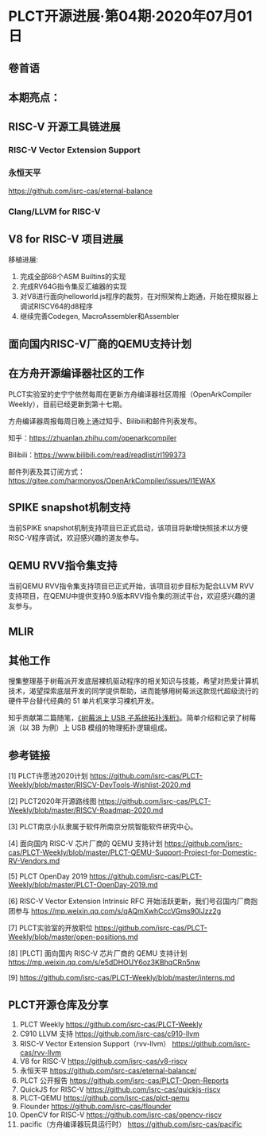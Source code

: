 # PLCT开源进展·第04期·2020年07月01日

## 卷首语

## 本期亮点：

## RISC-V 开源工具链进展

### RISC-V Vector Extension Support

### 永恒天平
https://github.com/isrc-cas/eternal-balance


### Clang/LLVM for RISC-V

## V8 for RISC-V 项目进展

移植进展:
1. 完成全部68个ASM Builtins的实现
2. 完成RV64G指令集反汇编器的实现
3. 对V8进行面向helloworld.js程序的裁剪，在对照架构上跑通，开始在模拟器上调试RISCV64的d8程序
4. 继续完善Codegen, MacroAssembler和Assembler

## 面向国内RISC-V厂商的QEMU支持计划

## 在方舟开源编译器社区的工作

PLCT实验室的史宁宁依然每周在更新方舟编译器社区周报（OpenArkCompiler Weekly），目前已经更新到第十七期。

方舟编译器周报每周日晚上通过知乎、Bilibili和邮件列表发布。

知乎：https://zhuanlan.zhihu.com/openarkcompiler

Bilibili：https://www.bilibili.com/read/readlist/rl199373

邮件列表及其订阅方式：https://gitee.com/harmonyos/OpenArkCompiler/issues/I1EWAX

## SPIKE snapshot机制支持
当前SPIKE snapshot机制支持项目已正式启动，该项目将新增快照技术以方便RISC-V程序调试，欢迎感兴趣的道友参与。

## QEMU RVV指令集支持
当前QEMU RVV指令集支持项目已正式开始，该项目初步目标为配合LLVM RVV支持项目，在QEMU中提供支持0.9版本RVV指令集的测试平台，欢迎感兴趣的道友参与。

## MLIR

## 其他工作

搜集整理基于树莓派开发底层裸机驱动程序的相关知识与技能，希望对热爱计算机技术，渴望探索底层开发的同学提供帮助，进而能够用树莓派这款现代超级流行的硬件平台替代经典的 51 单片机来学习裸机开发。

知乎贡献第二篇随笔，[《树莓派上 USB 子系统拓扑浅析》](https://zhuanlan.zhihu.com/p/152226841)。简单介绍和记录了树莓派（以 3B 为例）上 USB 模组的物理拓扑逻辑组成。

## 参考链接

[1] PLCT许愿池2020计划 https://github.com/isrc-cas/PLCT-Weekly/blob/master/RISCV-DevTools-Wishlist-2020.md

[2] PLCT2020年开源路线图 https://github.com/isrc-cas/PLCT-Weekly/blob/master/RISCV-Roadmap-2020.md

[3] PLCT南京小队隶属于软件所南京分院智能软件研究中心。

[4] 面向国内 RISC-V 芯片厂商的 QEMU 支持计划 https://github.com/isrc-cas/PLCT-Weekly/blob/master/PLCT-QEMU-Support-Project-for-Domestic-RV-Vendors.md

[5] PLCT OpenDay 2019 https://github.com/isrc-cas/PLCT-Weekly/blob/master/PLCT-OpenDay-2019.md

[6] RISC-V Vector Extension Intrinsic RFC 开始活跃更新，我们号召国内厂商抱团参与 https://mp.weixin.qq.com/s/qAQmXwhCccVGms90lJzz2g

[7] PLCT实验室的开放职位 https://github.com/isrc-cas/PLCT-Weekly/blob/master/open-positions.md

[8] [PLCT] 面向国内 RISC-V 芯片厂商的 QEMU 支持计划 https://mp.weixin.qq.com/s/e5dDHOUY6oz3KBhqCRn5nw

[9] https://github.com/isrc-cas/PLCT-Weekly/blob/master/interns.md

## PLCT开源仓库及分享

1. PLCT Weekly https://github.com/isrc-cas/PLCT-Weekly
2. C910 LLVM 支持 https://github.com/isrc-cas/c910-llvm
3. RISC-V Vector Extension Support（rvv-llvm） https://github.com/isrc-cas/rvv-llvm
4. V8 for RISC-V https://github.com/isrc-cas/v8-riscv
5. 永恒天平 https://github.com/isrc-cas/eternal-balance/
6. PLCT 公开报告 https://github.com/isrc-cas/PLCT-Open-Reports
7. QuickJS for RISC-V https://github.com/isrc-cas/quickjs-riscv
8. PLCT-QEMU https://github.com/isrc-cas/plct-qemu
9. Flounder https://github.com/isrc-cas/flounder
10. OpenCV for RISC-V https://github.com/isrc-cas/opencv-riscv
11. pacific（方舟编译器玩具运行时） https://github.com/isrc-cas/pacific
